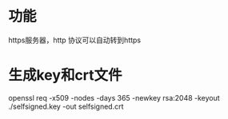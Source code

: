 # 功能

https服务器，http 协议可以自动转到https

# 生成key和crt文件

openssl req -x509 -nodes -days 365 -newkey rsa:2048 -keyout ./selfsigned.key -out selfsigned.crt
